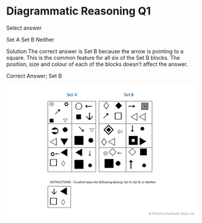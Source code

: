 # Diagrammatic Reasoning Q1

Select answer

 Set A
 Set B
 Neither

Solution
The correct answer is Set B because the arrow is pointing to a square. This is the common feature for all six of the Set B blocks. The position, size and colour of each of the blocks doesn’t affect the answer.

Correct Answer; Set B

 ![da_1](../images/da_1.png)
